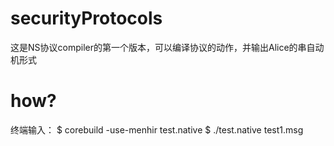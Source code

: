 # securityProtocols
这是NS协议compiler的第一个版本，可以编译协议的动作，并输出Alice的串自动机形式
# how?
 终端输入：
 $ corebuild -use-menhir test.native 
 $ ./test.native  test1.msg
 
